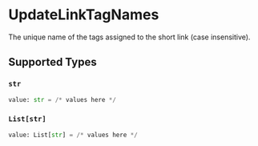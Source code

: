 # UpdateLinkTagNames

The unique name of the tags assigned to the short link (case insensitive).


## Supported Types

### `str`

```python
value: str = /* values here */
```

### `List[str]`

```python
value: List[str] = /* values here */
```

